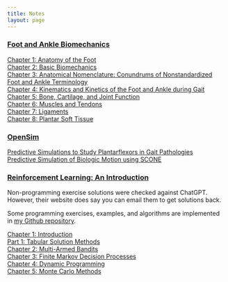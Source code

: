 ```yaml
---
title: Notes
layout: page
---
```


### [Foot and Ankle Biomechanics](https://www.sciencedirect.com/book/9780128154496/foot-and-ankle-biomechanics)
[Chapter 1: Anatomy of the Foot](/assets/pdfs/FootAndAnkleBiomechanicsCh1.pdf)  
[Chapter 2: Basic Biomechanics](/assets/pdfs/FootAndAnkleBiomechanicsCh2.pdf)  
[Chapter 3: Anatomical Nomenclature: Conundrums of Nonstandardized Foot and Ankle Terminology](/assets/pdfs/FootAndAnkleBiomechanicsCh3.pdf)  
[Chapter 4: Kinematics and Kinetics of the Foot and Ankle during Gait](/assets/pdfs/FootAndAnkleBiomechanicsCh4.pdf)  
[Chapter 5: Bone, Cartilage, and Joint Function](/assets/pdfs/FootAndAnkleBiomechanicsCh5.pdf)  
[Chapter 6: Muscles and Tendons](/assets/pdfs/FootAndAnkleBiomechanicsCh6.pdf)  
[Chapter 7: Ligaments](/assets/pdfs/FootAndAnkleBiomechanicsCh7.pdf)  
[Chapter 8: Plantar Soft Tissue](/assets/pdfs/FootAndAnkleBiomechanicsCh8.pdf)


### [OpenSim](https://simtk.org/projects/opensim)
[Predictive Simulations to Study Plantarflexors in Gait Pathologies](/assets/pdfs/PredSimPFGaitPathology.pdf)  
[Predictive Simulation of Biologic Motion using SCONE](/assets/pdfs/SCONEDemo.pdf)

### [Reinforcement Learning: An Introduction](http://incompleteideas.net/book/the-book-2nd.html)
Non-programming exercise solutions were checked against ChatGPT. However, their website does say you can email them to get solutions back.  

Some programming exercises, examples, and algorithms are implemented in [my Github repository](https://github.com/chr0nikler/ReinforcementLearningSuttonBarto).

[Chapter 1: Introduction](/assets/pdfs/RLIntroductionCh1.pdf)  
[Part 1: Tabular Solution Methods](/assets/pdfs/RLIntroductionPart1.pdf)  
[Chapter 2: Multi-Armed Bandits](/assets/pdfs/RLIntroductionCh2.pdf)  
[Chapter 3: Finite Markov Decision Processes](/assets/pdfs/RLIntroductionCh3.pdf)  
[Chapter 4: Dynamic Programming](/assets/pdfs/RLIntroductionCh4.pdf)  
[Chapter 5: Monte Carlo Methods](/assets/pdfs/RLIntroductionCh5.pdf)
